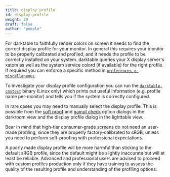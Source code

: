 ```yaml
---
title: display profile
id: display-profile
weight: 20
draft: false
author: "people"
---
```


 For darktable to faithfully render colors on screen it needs to find the correct display profile for your monitor. In general this requires your monitor to be properly calibrated and profiled, and it needs the profile to be correctly installed on your system. darktable queries your X display server's xatom as well as the system service colord (if available) for the right profile. If required you can enforce a specific method in [`preferences > miscellaneous`](../../preferences-settings/miscellaneous.md).

To investigate your display profile configuration you can run the [`darktable-cmstest`](../program-invocation/darktable-cmstest.md) binary (Linux only) which prints out useful information (e.g. profile name per-monitor) and tells you if the system is correctly configured.

In rare cases you may need to manually select the display profile. This is possible from the [soft proof](../../module-reference/utility-modules/darkroom/soft-proof.md) and [gamut check](../../module-reference/utility-modules/darkroom/gamut.md) option dialogs in the darkroom view and the display profile dialog in the lighttable view.

Bear in mind that high-tier consumer-grade screens do not need an user-made profiling, since they are properly factory-calibrated to sRGB, unless you need to perform soft-proofing with professional expectations.

A poorly made display profile will be more harmful than sticking to the default sRGB profile, since the default might be slightly inaccurate but will at least be reliable. Advanced and professional users are advised to proceed with custom profiles production only if they have training to assess the quality of the resulting profile and understanding of the profiling options.
